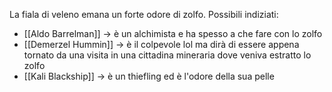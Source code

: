 La fiala di veleno emana un forte odore di zolfo. 
Possibili indiziati: 
- [[Aldo Barrelman]] -> è un alchimista e ha spesso a che fare con lo zolfo
- [[Demerzel Hummin]] -> è il colpevole lol ma dirà di essere appena tornato da una visita in una cittadina mineraria dove veniva estratto lo zolfo
- [[Kali Blackship]] -> è un thiefling ed è l'odore della sua pelle
